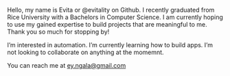 Hello, my name is Evita or @evitality on Github. I recently graduated from Rice University with a Bachelors in Computer Science.
I am currently hoping to use my gained expertise to build projects that are meaningful to me.
Thank you so much for stopping by!


I’m interested in automation.
I’m currently learning how to build apps.
I’m not looking to collaborate on anything at the momemnt. 

You can reach me at ey.ngala@gmail.com
